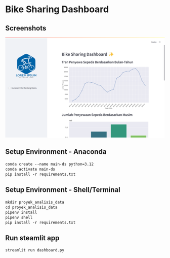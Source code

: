 #  Bike Sharing Dashboard

## Screenshots

![App Screenshot](img/ss.png)


## Setup Environment - Anaconda
```
conda create --name main-ds python=3.12
conda activate main-ds
pip install -r requirements.txt
```

## Setup Environment - Shell/Terminal
```
mkdir proyek_analisis_data
cd proyek_analisis_data
pipenv install
pipenv shell
pip install -r requirements.txt
```

## Run steamlit app
```
streamlit run dashboard.py
```
